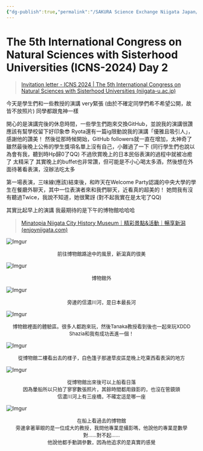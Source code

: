 ```yaml
---
{"dg-publish":true,"permalink":"/SAKURA Science Exchange Niigata Japan/4th_Day_5th_ICNS/","title":"4th Day - 5th ICNS ~ SAKURA Science exchange ~","noteIcon":"1","created":"2024-10-02T18:47:59.452+08:00","updated":"2024-10-02T19:25:43.978+08:00"}
---
```


# The 5th International Congress on Natural Sciences with Sisterhood Universities (ICNS-2024)  Day 2

> [Invitation letter - ICNS 2024 | The 5th International Congress on Natural Sciences with Sisterhood Universities (niigata-u.ac.jp)](https://www.sc.niigata-u.ac.jp/ICNS2024/program_tentative.html)

今天是學生們和一些教授的演講 very緊張
(由於不確定同學們希不希望公開，故皆不放照片)
同學都跟鬼神一樣

開心的是演講完後的休息時間，一些學生們跑來交換GitHub，並說我的演講很讚
應該有幫學校留下好印象😎
Ryota還有一篇ig限動說我的演講「優雅且吸引人」，感謝他的讚美！
然後從那時候開始，GitHub followers就一直在增加，太神奇了
雖然最後晚上公佈的學生獎項名單上沒有自己，小難過了一下
(同行學生們也說以為會有我，聽到時Hp歸0了QQ)
不過欣賞晚上的日本民俗表演的過程中就被冶癒了 太精采了
其實晚上的buffet也非常讚，但可能是不小心喝太多酒，然後想在外面待著看表演，沒辦法吃太多

第一場表演，三味線(應該)結束後，和昨天在Welcome Party認識的中央大學的學生在餐廳外聊天，其中一位表演者來和我們聊天，近看真的超美的！
她問我有沒有聽過Twice，我說不知道，她很驚訝
(對不起我實在是太宅了QQ)

其實比起早上的演講 我最期待的是下午的博物館哈哈哈
> [Minatopia Niigata City History Museum｜精彩景點&活動｜暢享新潟 (enjoyniigata.com)](https://enjoyniigata.com/tc/spot/5609)

![Imgur](https://imgur.com/fK6OvVH.jpeg)
<center><font size=2>
前往博物館路途中的風景，新瀉真的很美
</font></center>

![Imgur](https://imgur.com/fbRuykn.jpeg)
<center><font size=2>
博物館外
</font></center>

![Imgur](https://imgur.com/xpQVhJ3.jpeg)
<center><font size=2>
旁邊的信濃川河，是日本最長河
</font></center>

![Imgur](https://imgur.com/1DzH6kE.jpeg)
<center><font size=2>
博物館裡面的體驗區。很多人都跑來玩，然後Tanaka教授看到後也一起來玩XDDD<br>
Shazia和我有成功丟進一個！
</font></center>

![Imgur](https://imgur.com/YEmHspX.jpeg)
<center><font size=2>
從博物館二樓看出去的樣子，白色篷子那邊草皮區是晚上吃東西看表演的地方
</font></center>

![Imgur](https://imgur.com/UwQIcLY.jpeg)
<center><font size=2>
從博物館出來後可以上船看日落<br>
因為暈船所以只拍了寥寥數張照片，其餘時間都用錄影的，也沒在管鏡頭<br>
信濃川河上有三座橋，不確定這是哪一座
</font></center>

![Imgur](https://imgur.com/d2OJf5z.jpeg)
<center><font size=2>
在船上看過去的博物館<br>
旁邊拿著單眼的是一位成大的教授，我問他專業是攝影嗎，他說他的專業是數學<br>
對……對不起……<br>
他說他都手動調參數，因為他追求的是真實的感覺
</font></center>
